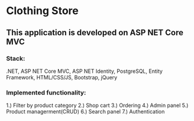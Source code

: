 # Clothing Store
## This application is developed on ASP NET Core MVC

### Stack: 
.NET, ASP NET Core MVC, ASP NET Identity, PostgreSQL, Entity Framework, HTML/CSS/JS, Bootstrap, jQuery

### Implemented functionality: 
1.) Filter by product category
2.) Shop cart
3.) Ordering
4.) Admin panel
5.) Product managerment(CRUD)
6.) Search panel
7.) Authentication
                           
